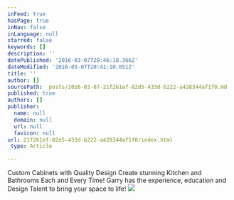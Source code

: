 ```yaml
---
inFeed: true
hasPage: true
inNav: false
inLanguage: null
starred: false
keywords: []
description: ''
datePublished: '2016-03-07T20:46:18.366Z'
dateModified: '2016-03-07T20:41:10.051Z'
title: ''
author: []
sourcePath: _posts/2016-03-07-21f261ef-82d5-433d-b222-a428344af1f0.md
published: true
authors: []
publisher:
  name: null
  domain: null
  url: null
  favicon: null
url: 21f261ef-82d5-433d-b222-a428344af1f0/index.html
_type: Article

---
```

Custom Cabinets with Quality Design Create stunning Kitchen and Bathrooms Each and Every Time! Garry has the experience, education and Design Talent to bring your space to life!
![](https://s3-us-west-2.amazonaws.com/the-grid-img/p/541e0fc6073e944a4f88d1a254ed395fcba9e9c8.jpg)